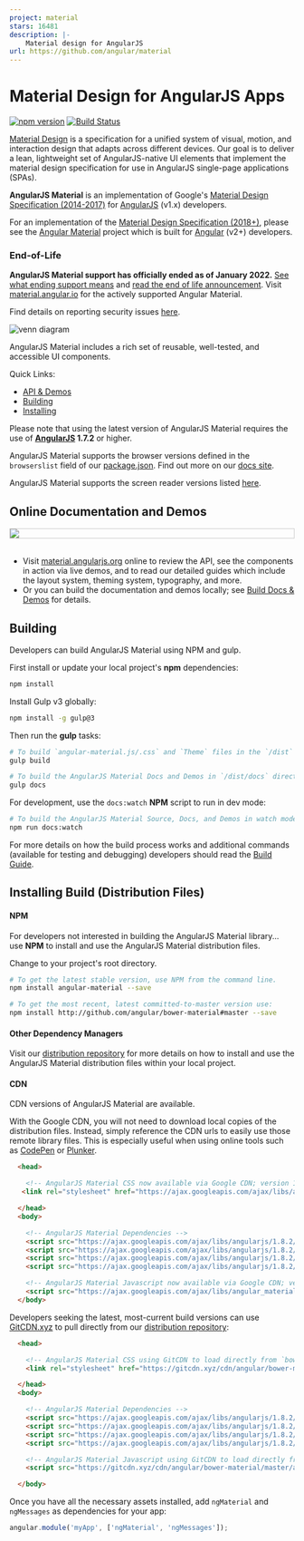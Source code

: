 ```yaml
---
project: material
stars: 16481
description: |-
    Material design for AngularJS
url: https://github.com/angular/material
---
```


# Material Design for AngularJS Apps
[![npm version](https://badge.fury.io/js/angular-material.svg)](https://www.npmjs.com/package/angular-material)
[![Build Status](https://travis-ci.org/angular/material.svg)](https://travis-ci.org/angular/material)

[Material Design](https://material.io/archive/guidelines/) is a specification for a
unified system of visual, motion, and interaction design that adapts across different devices. Our
goal is to deliver a lean, lightweight set of AngularJS-native UI elements that implement the
material design specification for use in AngularJS single-page applications (SPAs).

**AngularJS Material** is an implementation of Google's 
[Material Design Specification (2014-2017)](https://material.io/archive/guidelines/material-design/)
for [AngularJS](https://angularjs.org) (v1.x) developers.

For an implementation of the [Material Design Specification (2018+)](https://material.io/design/),
please see the [Angular Material](https://material.angular.io/) project which is built for
[Angular](https://angular.io) (v2+) developers.

### <a name="lts"></a> End-of-Life

**AngularJS Material support has officially ended as of January 2022.**
[See what ending support means](https://docs.angularjs.org/misc/version-support-status)
and [read the end of life announcement](https://goo.gle/angularjs-end-of-life). Visit
[material.angular.io](https://material.angular.io) for the actively supported Angular Material.

Find details on reporting security issues
[here](https://github.com/angular/material/blob/master/SECURITY.md).

![venn diagram](https://cloud.githubusercontent.com/assets/210413/5077572/30dfc2f0-6e6a-11e4-9723-07c918128f4f.png)

AngularJS Material includes a rich set of reusable, well-tested, and accessible UI components.

Quick Links:

*  [API & Demos](#demos)
*  [Building](#building)
*  [Installing](#installing)


Please note that using the latest version of AngularJS Material requires the use of
**[AngularJS](https://angularjs.org/) 1.7.2** or higher.

AngularJS Material supports the browser versions defined in the `browserslist` field
of our [package.json](package.json). Find out more on our
[docs site](https://material.angularjs.org/latest/#browser-support).

AngularJS Material supports the screen reader versions listed
[here](https://material.angularjs.org/latest/#screen-reader-support).

## <a name="demos"></a> Online Documentation and Demos

<div style="border: 1px solid #ccc">
  <img src="https://user-images.githubusercontent.com/3506071/93010488-11578980-f55b-11ea-9ea3-c4a7bffd20b9.png" style="display:block;">
</div><br>

- Visit [material.angularjs.org](https://material.angularjs.org/) online to review the API, see the
  components in action via live demos, and to read our detailed guides which include the layout system,
  theming system, typography, and more.
- Or you can build the documentation and demos locally; see
  [Build Docs & Demos](https://github.com/angular/material/tree/master/docs/README.md) for details.

## <a name="building"></a> Building

Developers can build AngularJS Material using NPM and gulp.

First install or update your local project's **npm** dependencies:

```bash
npm install
```

Install Gulp v3 globally:

```bash
npm install -g gulp@3
```

Then run the **gulp** tasks:

```bash
# To build `angular-material.js/.css` and `Theme` files in the `/dist` directory
gulp build

# To build the AngularJS Material Docs and Demos in `/dist/docs` directory
gulp docs
```

For development, use the `docs:watch` **NPM** script to run in dev mode:

```bash
# To build the AngularJS Material Source, Docs, and Demos in watch mode
npm run docs:watch
```

For more details on how the build process works and additional commands (available for testing and
debugging) developers should read the [Build Guide](docs/guides/BUILD.md).

## <a name="installing"></a> Installing Build (Distribution Files)

#### NPM

For developers not interested in building the AngularJS Material library... use **NPM** to install
and use the AngularJS Material distribution files.

Change to your project's root directory.

```bash
# To get the latest stable version, use NPM from the command line.
npm install angular-material --save

# To get the most recent, latest committed-to-master version use:
npm install http://github.com/angular/bower-material#master --save
```

#### Other Dependency Managers

Visit our [distribution repository](https://github.com/angular/bower-material/blob/master/README.md)
for more details on how to install and use the AngularJS Material distribution files within your local
project.

#### CDN

CDN versions of AngularJS Material are available.

With the Google CDN, you will not need to download local copies of the distribution files. Instead,
simply reference the CDN urls to easily use those remote library files. This is especially useful
when using online tools such as [CodePen](http://codepen.io/) or [Plunker](http://plnkr.co/).

```html
  <head>

    <!-- AngularJS Material CSS now available via Google CDN; version 1.2.1 used here -->
   <link rel="stylesheet" href="https://ajax.googleapis.com/ajax/libs/angular_material/1.2.1/angular-material.min.css">

  </head>
  <body>

    <!-- AngularJS Material Dependencies -->
    <script src="https://ajax.googleapis.com/ajax/libs/angularjs/1.8.2/angular.min.js"></script>
    <script src="https://ajax.googleapis.com/ajax/libs/angularjs/1.8.2/angular-animate.min.js"></script>
    <script src="https://ajax.googleapis.com/ajax/libs/angularjs/1.8.2/angular-aria.min.js"></script>
    <script src="https://ajax.googleapis.com/ajax/libs/angularjs/1.8.2/angular-messages.min.js"></script>

    <!-- AngularJS Material Javascript now available via Google CDN; version 1.2.1 used here -->
    <script src="https://ajax.googleapis.com/ajax/libs/angular_material/1.2.1/angular-material.min.js"></script>
  </body>
```

Developers seeking the latest, most-current build versions can use [GitCDN.xyz](https://gitcdn.xyz/) to
pull directly from our [distribution repository](https://github.com/angular/bower-material):

```html
  <head>

    <!-- AngularJS Material CSS using GitCDN to load directly from `bower-material/master` -->
    <link rel="stylesheet" href="https://gitcdn.xyz/cdn/angular/bower-material/master/angular-material.css">

  </head>
  <body>

    <!-- AngularJS Material Dependencies -->
    <script src="https://ajax.googleapis.com/ajax/libs/angularjs/1.8.2/angular.js"></script>
    <script src="https://ajax.googleapis.com/ajax/libs/angularjs/1.8.2/angular-animate.js"></script>
    <script src="https://ajax.googleapis.com/ajax/libs/angularjs/1.8.2/angular-aria.js"></script>
    <script src="https://ajax.googleapis.com/ajax/libs/angularjs/1.8.2/angular-messages.min.js"></script>

    <!-- AngularJS Material Javascript using GitCDN to load directly from `bower-material/master` -->
    <script src="https://gitcdn.xyz/cdn/angular/bower-material/master/angular-material.js"></script>

  </body>
```

Once you have all the necessary assets installed, add `ngMaterial` and `ngMessages` as dependencies for your
app:

```javascript
angular.module('myApp', ['ngMaterial', 'ngMessages']);
```

